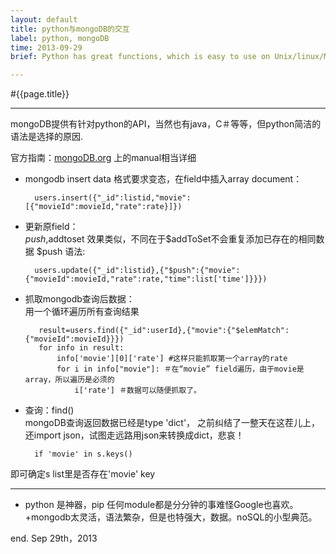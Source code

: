 ```yaml
---
layout: default
title: python与mongoDB的交互  
label: python, mongoDB
time: 2013-09-29
brief: Python has great functions, which is easy to use on Unix/linux/MacOS, and mongoDB is also a tiny but functional NoSQL database. The combination of these two is fantastic.

---
```


#{{page.title}}
**************
mongoDB提供有针对python的API，当然也有java，C＃等等，但python简洁的语法是选择的原因.

官方指南：[mongoDB.org](http://mongodb.org) 上的manual相当详细

+ mongodb insert data 格式要求变态，在field中插入array document：  

        users.insert({"_id":listid,"movie":[{"movieId":movieId,"rate":rate}]})

+ 更新原field：  
    $push,$addtoset 
效果类似，不同在于$addToSet不会重复添加已存在的相同数据
$push 语法:

        users.update({"_id":listid},{"$push":{"movie":{"movieId":movieId,"rate":rate,"time":list['time']}}})


+ 抓取mongodb查询后数据：  
用一个循环遍历所有查询结果  

         result=users.find({"_id":userId},{"movie":{"$elemMatch":{"movieId":movieId}}})
         for info in result:
             info['movie'][0]['rate'] #这样只能抓取第一个array的rate
             for i in info["movie"]: ＃在“movie” field遍历，由于movie是array，所以遍历是必须的
                 i['rate'] ＃数据可以随便抓取了。

+ 查询：find()  
mongoDB查询返回数据已经是type 'dict'，
之前纠结了一整天在这茬儿上，还import json，试图走远路用json来转换成dict，悲哀！  

        if 'movie' in s.keys()
        
即可确定s list里是否存在'movie' key

********************************

+ python 是神器，pip 任何module都是分分钟的事难怪Google也喜欢。
+mongodb太灵活，语法繁杂，但是也特强大，数据。noSQL的小型典范。



end.
Sep 29th，2013